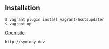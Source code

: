 ## Installation

    $ vagrant plugin install vagrant-hostsupdater
    $ vagrant up
    

[Open site](http://symfony.dev)

	http://symfony.dev
